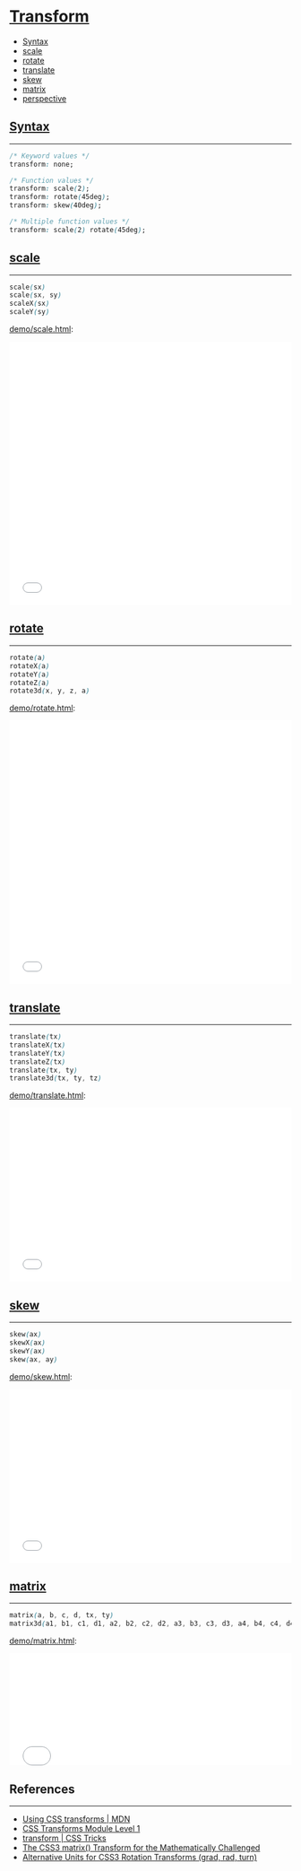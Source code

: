 # [Transform](https://developer.mozilla.org/en-US/docs/Web/CSS/transform)

- [Syntax](#syntax)
- [scale](#scale)
- [rotate](#rotate)
- [translate](#translate)
- [skew](#skew)
- [matrix](#matrix)
- [perspective](#perspective)

## [Syntax](https://developer.mozilla.org/en-US/docs/Web/CSS/transform)
---

```css
/* Keyword values */
transform: none;

/* Function values */
transform: scale(2);
transform: rotate(45deg);
transform: skew(40deg);

/* Multiple function values */
transform: scale(2) rotate(45deg);
```

## [scale](https://developer.mozilla.org/en-US/docs/Web/CSS/transform-function/scale)
---

```css
scale(sx)
scale(sx, sy)
scaleX(sx)
scaleY(sy)
```

[demo/scale.html](demo/scale.html):

<iframe 
  src="demo/scale.html" 
  width="100%"
  height="470"
  frameborder="0"
  allowfullscreen>
</iframe>

## [rotate](https://developer.mozilla.org/en-US/docs/Web/CSS/transform-function/rotate)
---

```css
rotate(a)
rotateX(a)
rotateY(a)
rotateZ(a)
rotate3d(x, y, z, a)
```

[demo/rotate.html](demo/rotate.html):

<iframe 
  src="demo/rotate.html" 
  width="100%"
  height="470"
  frameborder="0"
  allowfullscreen>
</iframe>

## [translate](https://developer.mozilla.org/en-US/docs/Web/CSS/transform-function/translate)
---

```css
translate(tx)
translateX(tx)
translateY(tx)
translateZ(tx)
translate(tx, ty)
translate3d(tx, ty, tz)
```

[demo/translate.html](demo/translate.html):

<iframe 
  src="demo/translate.html" 
  width="100%"
  height="310"
  frameborder="0"
  allowfullscreen>
</iframe>

## [skew](https://developer.mozilla.org/en-US/docs/Web/CSS/transform-function/skew)
---

```css
skew(ax)
skewX(ax)
skewY(ax)
skew(ax, ay)
```

[demo/skew.html](demo/skew.html):

<iframe 
  src="demo/skew.html" 
  width="100%"
  height="310"
  frameborder="0"
  allowfullscreen>
</iframe>

## [matrix](https://developer.mozilla.org/en-US/docs/Web/CSS/transform-function/matrix)
---

```css
matrix(a, b, c, d, tx, ty)
matrix3d(a1, b1, c1, d1, a2, b2, c2, d2, a3, b3, c3, d3, a4, b4, c4, d4)
```

[demo/matrix.html](demo/matrix.html):

<iframe 
  src="demo/matrix.html" 
  width="100%"
  height="200"
  frameborder="0"
  allowfullscreen>
</iframe>

<!-- 
## [perspective](https://developer.mozilla.org/en-US/docs/Web/CSS/transform-function/perspective)
---

```css
perspective(d)
```

[demo/perspective.html](demo/perspective.html):

<iframe 
  src="demo/perspective.html" 
  width="100%"
  height="200"
  frameborder="0"
  allowfullscreen>
</iframe> 

## Multiple function
---

-->


## References
---

- [Using CSS transforms \| MDN](https://developer.mozilla.org/en-US/docs/Web/CSS/CSS_Transforms/Using_CSS_transforms)
- [CSS Transforms Module Level 1](https://www.w3.org/TR/css-transforms-1/#funcdef-rotate3d)
- [transform \| CSS Tricks](https://css-tricks.com/almanac/properties/t/transform/)
- [The CSS3 matrix() Transform for the Mathematically Challenged](http://www.useragentman.com/blog/2011/01/07/css3-matrix-transform-for-the-mathematically-challenged/)
- [Alternative Units for CSS3 Rotation Transforms (grad, rad, turn)](https://www.impressivewebs.com/alternative-units-css3-rotate-transforms/)